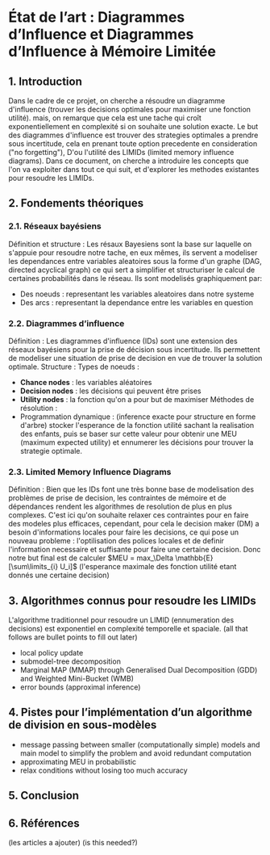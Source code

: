 # État de l’art : Diagrammes d’Influence et Diagrammes d’Influence à Mémoire Limitée 
## 1. Introduction 
Dans le cadre de ce projet, on cherche a résoudre un diagramme d'influence (trouver les decisions optimales pour maximiser une fonction utilité). mais, on remarque que cela est une tache qui croît exponentiellement en complexité si on souhaite une solution exacte.
Le but des diagrammes d'influence est trouver des strategies optimales a prendre sous incertitude, cela en prenant toute option precedente en consideration ("no forgetting"), D'ou l'utilité des LIMIDs (limited memory influence diagrams).
Dans ce document, on cherche a introduire les concepts que l'on va exploiter dans tout ce qui suit, et d'explorer les methodes existantes pour resoudre les LIMIDs.
## 2. Fondements théoriques 
### 2.1. Réseaux bayésiens 
Définition et structure : 
Les résaux Bayesiens sont la base sur laquelle on s'appuie pour resoudre notre tache, en eux mêmes, ils servent a modeliser les dependances entre variables aleatoires sous la forme d'un graphe (DAG, directed acyclical graph) ce qui sert a simplifier et structuriser le calcul de certaines probabilités dans le réseau. 
Ils sont modelisés graphiquement par:
- Des noeuds : representant les variables aleatoires dans notre systeme
- Des arcs : representant la dependance entre les variables en question 
### 2.2. Diagrammes d’influence
Définition : 
Les diagrammes d'influence (IDs) sont une extension des réseaux bayésiens pour la prise de décision sous incertitude. Ils permettent de modeliser une situation de prise de decision en vue de trouver la solution optimale.
Structure :
Types de noeuds : 
- **Chance nodes** : les variables aléatoires
- **Decision nodes** : les décisions qui peuvent être prises 
- **Utility nodes** : la fonction qu'on a pour but de maximiser
Méthodes de résolution : 
- Programmation dynamique : (inference exacte pour structure en forme d'arbre) stocker l'esperance de la fonction utilité sachant la realisation des enfants, puis se baser sur cette valeur pour obtenir une MEU (maximum expected utility) et ennumerer les décisions pour trouver la strategie optimale.
### 2.3. Limited Memory Influence Diagrams
Définition : 
Bien que les IDs font une très bonne base de modelisation des problèmes de prise de decision, les contraintes de mémoire et de dépendances rendent les algorithmes de resolution de plus en plus complexes. C'est ici qu'on souhaite relaxer ces contraintes pour en faire des modeles plus efficaces, cependant, pour cela le decision maker (DM) a besoin d'informations locales pour faire les decisions, ce qui pose un nouveau probleme : l'optilisation des polices locales et de definir l'information necessaire et suffisante pour faire une certaine decision.
Donc notre but final est de calculer $MEU = max_\Delta \mathbb{E}[\sum\limits_{i} U_i]$ (l'esperance maximale des fonction utilité etant donnés une certaine decision)
## 3. Algorithmes connus pour resoudre les LIMIDs 
L'algorithme traditionnel pour resoudre un LIMID (ennumeration des decisions) est exponentiel en complexité temporelle et spaciale.
(all that follows are bullet points to fill out later)
- local policy update
- submodel-tree decomposition 
- Marginal MAP (MMAP) through Generalised Dual Decomposition (GDD) and Weighted Mini-Bucket (WMB)
- error bounds (approximal inference)
## 4. Pistes pour l’implémentation d’un algorithme de division en sous-modèles 
- message passing between smaller (computationally simple) models and main model to simplify the problem and avoid redundant computation
- approximating MEU in probabilistic
- relax conditions without losing too much accuracy
## 5. Conclusion 
## 6. Références 
(les articles a ajouter) (is this needed?)